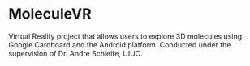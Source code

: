 # MoleculeVR
Virtual Reality project that allows users to explore 3D molecules using Google Cardboard and the Android platform. Conducted under the supervision of Dr. Andre Schleife, UIUC.
